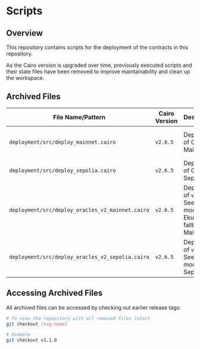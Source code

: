 # Scripts

## Overview

This repository contains scripts for the deployment of the contracts in this repository.

As the Cairo version is upgraded over time, previously executed scripts and their state files have been removed to improve maintainability and clean up the workspace.

## Archived Files

| File Name/Pattern | Cairo Version | Description | Access Tag | Comments |
|-------------------|---------------|-------------|------------|----------|
| `deployment/src/deploy_mainnet.cairo` | `v2.6.5` | Deployment of Opus on Mainnet | `v1.1.0` | Use `v1.0.0` for mainnet launch deployment |
| `deployment/src/deploy_sepolia.cairo` | `v2.6.5` | Deployment of Opus on Sepolia | `v1.1.0` | |
| `deployment/src/deploy_oracles_v2_mainnet.cairo` | `v2.6.5` | Deployment of `v1.1.0` of Seer module and Ekubo fallback on Mainnet | `v1.1.0` | |
| `deployment/src/deploy_oracles_v2_sepolia.cairo` | `v2.6.5` | Deployment of `v1.1.0` of Seer module on Sepolia | `v1.1.0` | |

## Accessing Archived Files
All archived files can be accessed by checking out earlier release tags:

```bash
# To view the repository with all removed files intact
git checkout [tag-name]

# Example
git checkout v1.1.0
```
